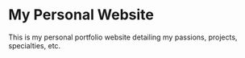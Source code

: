 # My Personal Website
This is my personal portfolio website detailing my passions, projects, specialties, etc.
